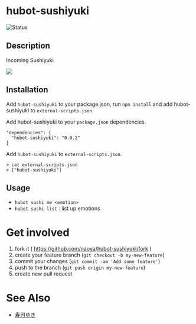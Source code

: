 hubot-sushiyuki
================

![Status](http://img.shields.io/badge/build-%F0%9F%8D%A3-brightgreen.svg)

Description
-----------

Incoming Sushiyuki

![](http://gyazo.kaizenplatform.in/images/d6d896d45e0d01e11ef0c68599b076afb24ed200.png)

## Installation

Add `hubot-sushiyuki` to your package.json, run `npm install` and add hubot-sushiyuki to `external-scripts.json`.

Add hubot-sushiyuki to your `package.json` dependencies.

```
"dependencies": {
  "hubot-sushiyuki": "0.0.2"
}
```

Add `hubot-sushiyuki` to `external-scripts.json`.

```
> cat external-scripts.json
> ["hubot-sushiyuki"]
```

Usage
-----

- `hubot sushi me <emotion>`
- `hubot sushi list` : list up emotions

Get involved
============

1. fork it ( https://github.com/naoya/hubot-sushiyuki/fork )
2. create your feature branch (`git checkout -b my-new-feature`)
3. commit your changes (`git commit -am 'Add some feature'`)
4. push to the branch (`git push origin my-new-feature`)
5. create new pull request

See Also
=========

- [寿司ゆき](http://awayuki.net/sushiyuki/)

